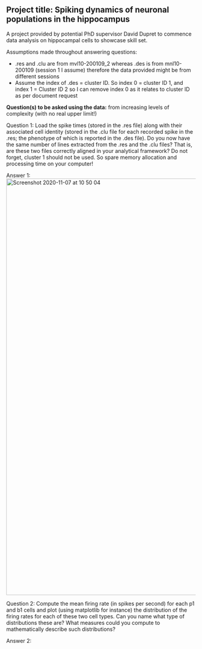 ## **Project title:** Spiking dynamics of neuronal populations in the hippocampus

A project provided by potential PhD supervisor David Dupret to commence data analysis on hippocampal cells to showcase skill set.

Assumptions made throughout answering questions:

- .res and .clu are from mvl10-200109_2 whereas .des is from mnl10-200109 (session 1 I assume) therefore the data provided might be from different sessions
- Assume the index of .des = cluster ID. So index 0 = cluster ID 1, and index 1 = Cluster ID 2 so I can remove index 0 as it relates to cluster ID as per document request

**Question(s) to be asked using the data:** from increasing levels of complexity (with no real upper limit!)

Question 1: Load the spike times (stored in the .res file) along with their associated cell identity (stored in the .clu file for each recorded spike in the .res; the phenotype of which is reported in the .des file). Do you now have the same number of lines extracted from the .res and the .clu files? That is, are these two files correctly aligned in your analytical framework? Do not forget, cluster 1 should not be used. So spare memory allocation and processing time on your computer!

Answer 1: <img width="1107" alt="Screenshot 2020-11-07 at 10 50 04" src="https://user-images.githubusercontent.com/22481774/98439114-650fca80-20e7-11eb-9ee3-565628ea8e85.png">

Question 2: Compute the mean firing rate (in spikes per second) for each p1 and b1 cells and plot (using matplotlib for instance) the distribution of the firing rates for each of these two cell types. Can you name what type of distributions these are? What measures could you compute to mathematically describe such distributions?

Answer 2:
